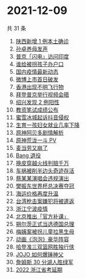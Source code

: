 # 2021-12-09

共 31 条

<!-- BEGIN ZHIHUSEARCH -->
<!-- 最后更新时间 Thu Dec 09 2021 15:11:58 GMT+0800 (China Standard Time) -->
1. [陕西新增 1 例本土确诊](https://www.zhihu.com/search?q=陕西疫情)
1. [孙卓养母发声](https://www.zhihu.com/search?q=孙卓)
1. [普京「闪电」访问印度](https://www.zhihu.com/search?q=普京)
1. [谁给被拐孩子办户口](https://www.zhihu.com/search?q=被拐孩子)
1. [国内疫情最新动态](https://www.zhihu.com/search?q=疫情)
1. [微博上市首日破发](https://www.zhihu.com/search?q=微博)
1. [香港出现不明飞行物](https://www.zhihu.com/search?q=香港不明飞行物)
1. [拜登普京举行视频会晤](https://www.zhihu.com/search?q=拜登普京会晤)
1. [绍兴发现 2 例阳性](https://www.zhihu.com/search?q=绍兴)
1. [教资笔试成绩公布](https://www.zhihu.com/search?q=教资笔试成绩)
1. [蜜雪冰城起诉抖音侵权](https://www.zhihu.com/search?q=蜜雪冰城起诉抖音)
1. [生育一孩妇女就业几率下降](https://www.zhihu.com/search?q=妇女就业率)
1. [原神阿贝多剧情解析](https://www.zhihu.com/search?q=原神)
1. [原神荒泷一斗 PV](https://www.zhihu.com/search?q=原神)
1. [麦当劳又崩了](https://www.zhihu.com/search?q=麦当劳)
1. [Bang 退役](https://www.zhihu.com/search?q=Bang)
1. [换皮穿越火线判赔千万](https://www.zhihu.com/search?q=穿越火线)
1. [车祸被削半边头奇迹存活](https://www.zhihu.com/search?q=女子车祸)
1. [蔡某某演唱会违规演出](https://www.zhihu.com/search?q=蔡某某)
1. [樊振东世界杯总决赛夺冠](https://www.zhihu.com/search?q=樊振东)
1. [海运价格再度升温](https://www.zhihu.com/search?q=海运)
1. [台湾枪击案嫌犯将被遣返](https://www.zhihu.com/search?q=台湾枪击案)
1. [浙江宁波疫情](https://www.zhihu.com/search?q=宁波)
1. [北京推出「官方补课」](https://www.zhihu.com/search?q=北京官方补课)
1. [朔尔茨正式当选德国总理](https://www.zhihu.com/search?q=朔尔茨)
1. [梅姨案被拐儿童拉黑生母](https://www.zhihu.com/search?q=梅姨)
1. [动画《泡泡》豪华阵容](https://www.zhihu.com/search?q=泡泡)
1. [哈登准三双篮网胜独行侠](https://www.zhihu.com/search?q=篮网)
1. [JOJO 如何爆锤神父](https://www.zhihu.com/search?q=石之海)
1. [詹姆斯 30 分湖人胜绿军](https://www.zhihu.com/search?q=湖人)
1. [2022 浙江省考延期](https://www.zhihu.com/search?q=浙江省考)
<!-- END ZHIHUSEARCH -->
